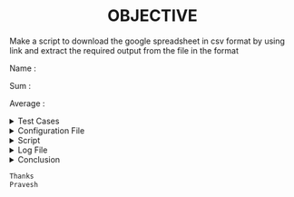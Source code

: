 <h1 align="center">OBJECTIVE</h1>

Make a script to download the google spreadsheet in csv format by using link and extract the required output from the file in the format

Name    : 

Sum     :

Average :




<details>
  <summary> Test Cases </summary>

|S.NO|Test Cases|Test Case Description|Expected Result|Test Status|Output|
|:----:|:-----:|:-----:|:-----:|:-----:|:----:|
|1 |**Published Url** |Spread sheet link published by using publish to web option from file of spreadsheet and select the .csv format |Url should be published|**PASS** |![web publishing](https://user-images.githubusercontent.com/82143446/115991250-4e9df280-a5e5-11eb-827e-d3c267165e33.png)|
|2 |**Declaring the path of commands in variable** |I declared the path of commands in variables in the configuration file which i used in the script  |Path of command should be declare in the variable |**PASS** |![variable](https://user-images.githubusercontent.com/82143446/116283206-3e367500-a7a9-11eb-9c8f-11058d759b37.png)|
|3 |**DOWNLOADING THE GOOGLE SPREAD SHEETS IN CSV FORMAT** |I used wget with -q option with url of the google spread sheet to download in csv format -q option is used for silently downloaded <br/> I used this $WGET $option $URL1 and $URL2 the value of these variable extracting from the configuration file |Google spreadsheet in csv format should be downloaded |**PASS** |![proof](https://user-images.githubusercontent.com/82143446/115991630-07b0fc80-a5e7-11eb-993b-fa45d0ca8ab7.png)|
|4 |**RENAME THE DOWNLOADED FILE** |Renamed  files which was downloading through 3 test case to sheet1.csv and sheet2.csv by using mv command  <br/> Iused this $MV $OLDFILE $NEWFILE the value of these variable extract from the configuration file |Files should be renamed|**PASS** | |
|6 |**DISPLAY THE OUTPUT using configuration file** |I used the source of configuration file in the script and run the script  <br/>  |Script should be run and display the output |**PASS** | ![required](https://user-images.githubusercontent.com/82143446/116287751-61175800-a7ae-11eb-96e3-9e60e9bf9999.png)| 
|7 |**Adding the column in the spreadsheet** |Add the column in the spreadsheet and gives the word to all students |Output should be updated |**PASS** | |
|8 |**Adding the row in the spreadsheet** |Add the row in the spreadsheet and gives the word in all the columns |Output should be updated |**PASS** | |
|9 |**If Column and Row Value Null** |after add column and row in spreadsheet my output effected if column and row value null |Output should be updated with ignoring the null value |**Fail** | |
|10 |**log file** |when script run all logs genrate in log file |log should be genrated successfully in log file |**pass** |![log](https://user-images.githubusercontent.com/82143446/116284029-3f1bd680-a7aa-11eb-8c85-fbadf7400252.png)|
 
 </details>
 
 
 <details>
  <summary> Configuration File </summary>
<h2 align="center">This is Configuration file.</h2>  
This is the main configuration file of script

##Here the declaration of the path of commands which used in script.

#This is the main configuration file of script

##Here the declaration of the path of commands which used in script.

CP=/usr/bin/cp

ECHO=/usr/bin/echo

WGET=/usr/bin/wget

MV=/usr/bin/mv

CAT=/usr/bin/cat

AWK=/usr/bin/awk

TAIL=/usr/bin/tail

TR=/usr/bin/tr

RM=/usr/bin/rm

MKDIR=/usr/bin/mkdir

GREP=/usr/bin/grep

WC=/usr/bin/wc

#URLS used to download the google spread sheet in csv foormat

#URL1 for spread sheet1

#URL2 for spread sheet2

URL1=https://docs.google.com/spreadsheets/d/e/2PACX-1vS7d8UCm5qMNKz4PmFvQTSOcsmf-pVwmeNL88oAU51rdAup_GpnWC6ASrCLb4oD5grzS97Xbxf4uXiH/pub?output=csv

URL2=https://docs.google.com/spreadsheets/d/e/2PACX-1vQU2lDfo3k2-d-bKmY48JNMTrZ7jah4AmhKD1ED-i9WG5_R7WqAx6h8uKZR7VwIebUajDVYjDtcTQK4/pub?output=csv

#Option with wget

option=-q

#Rename the downloaded file for sheet 1

OLDFILE=/home/prarvesh/assignment/pub?output=csv

NEWFILE=/home/prarvesh/assignment/sheet1.csv

#Rename the downloaded file for sheet 2

OLDFILE1=/home/prarvesh/assignment/pub?output=csv

NEWFILE1=/home/prarvesh/assignment/sheet2.csv

#Here the column of the spread sheet

COLUMN1=name

COLUMN2=Average

COLUMN3=punctuality

#COLUMN4=Time management

#COLUMN5=Attendance

#COLUMN6=Communication

#COLUMN7=Requirement analysis

#COLUMN8=Self Learning

#COLUMN9=Grammatical error

#COLUMN10=Creativity

#COLUMN11=Grammatical error

#COLUMN12=S.NO

COLUMN13=Intern Name

#datafile for output

DIR=/home/prarvesh/datafile/output

#datafile for downloaded file

DIR1=/home/prarvesh/datafile

#Log file of script

LOG=/home/prarvesh/script.log

#set the required value to calculate the sum

minus=2
  
  </details>
  
 
  
 <details>
  <summary> Script </summary>
<h2 align="center">This is Script file.</h2>  
#!/bin/bash

#here we give the source of configuration file

source /home/prarvesh/assignment/script.conf

$ECHO "=================================="

$ECHO "Output of first sheet"

$ECHO "=================================="

#wget is used with url to download the google spread sheet in csv format

if [ $URL1 = $0 ]      # if condition is true then print error in sheet otherwise go to the else

then

$ECHO "Error in sheet1"  

else

$WGET $option $URL1
 
$ECHO "$(date) $PWD [wget command] download the csv file using wget command $WGET $option $URL1" >> "$LOG"  # storing logs in specified file

#$ECHO "successfully downloded" 


#mv command is used to rename the file

$MV $OLDFILE $NEWFILE  

$ECHO "$(date) $PWD [mv command] It rename the downloaded file using mv command $MV $OLDFILE $NEWFILE" >> "$LOG" # storing logs in the specified file

#here for getting the exact column of Intern Name

#here $CAT is used to read the file... $GREP is used to extract the row of specific name and -i is used for case insensitive (specific name either in small letter or either in capital is extract by usiing -i )

#$TR is used to show the only commas

#$WC -c is used ko count the character 

#below command gives the total no commas in the row of  specific name

count=$($CAT $NEWFILE | $GREP -i $COLUMN1 | $AWK -F "$COLUMN13" '{print $1}' | $TR -cd , | $WC -c) 

$ECHO "$(date) $PWD [count commas] count the no of commas before the Intern name$count" >> "$LOG" #storing logs in the specified file

#add is used to add the 2 in the total no of commas

add=2

$ECHO "$(date) $PWD [add 2 in the previous result of commas] $add" >> "$LOG" #storing logs in the specified file

#plus is used to get the exact column no

plus=$((count+add))

$ECHO "$(date) $PWD [total commas for extract the intern name column ] $plus" >> "$LOG" #storing logs in the specified file
#=============================================================================== 

#here for getting the exact column of Average

#here $CAT is used to read the file... $GREP is used to extract the row of specific name and -i is used for case insensitive (specific name either in small letter or either in capital is extract by usiing -i )

#$TR is used to show the only commas

#$WC -c is used ko count the character 

#below comand gives the total no commas in the row of  specific name
 
count1=$($CAT $NEWFILE | $GREP -i $COLUMN2 | $AWK -F "$COLUMN2" '{print $1}'| $TR -cd , | $WC -c)

$ECHO "$(date) $PWD [count total no of commas before average column] $count1" >> "$LOG" #storing logs in the specified file

#add1 is used to add the 1 in the total no of commas

add1=1

$ECHO "$(date) $PWD [add 1 in the total no of commas before average column to get the exact average column] $count1" >> "$LOG" #storing logs in the specified file

#plus is used to get the exact column no

plus1=$((count1+add1))

$ECHO "$(date) $PWD [commas for extract the average column] $plus1" >> "$LOG" #storing logs in the specified file 
#===========================================================================

#sum  is used to store the value of total no of commas in row of specific name

sum=`$CAT $NEWFILE |$GREP -i $COLUMN3 | $TR -cd , | $WC -c`

$ECHO "$(date) $PWD [value of total no of commas in a row] $sum" >> "$LOG" #storing logs in the specified file

#total is used to store the value of total commas minus 2 commas

TOTAL=`expr $sum - $minus`

$ECHO "$(date) $PWD [give the required value of the number of commas] $TOTAL" >> "$LOG" #storing logs in the specified file
#==================================================

#cat is used to read the file

#$TAIL -n+4 neglects the upper 4 lines of the file

#$AWK is used to extract the column and print the Name Sum and Average

#average1 extract  the value from the $c and name1 extract the value from the $f and m extract the value from the $TOTAL 

#$CAT $NEWFILE | $TAIL -n+4 | $AWK -F "," '{print "Name :  "$name1,  "\n" , "Sum :  "$average1*m,  "\n" , "Average :  "$average1,  "\n"}' name1=$plus average1=$plus1 m=$TOTAL

cat $NEWFILE|$TAIL -n+4|$AWK -F "," '{print "Name :",$name1, "\n", "Sum :",$average1*m, "\n", "Average :",$average1, "\n"}' name1=$plus average1=$plus1 m=$TOTAL  

$ECHO "$(date) $PWD"[output] successfully print the required output >> "$LOG" 

fi

$ECHO "=========================================="

$ECHO "Output of second sheet"

$ECHO "==========================================="

#wget is used with url to download the google spread sheet in csv format

if [ $URL2 = $0 ]

then

$ECHO "Error in sheet2"  # if condition is true then print error in sheet otherwise go to the else

else

$WGET $option $URL2

$ECHO "$(date) $PWD [wget command] download the csv file using wget command $WGET $option $URL2" >> "$LOG"  # storing logs in specified file

$ECHO "successfully downloded" 

#mv command is used to rename the file

$MV $OLDFILE1 $NEWFILE1

$ECHO "$(date) $PWD [mv command] It rename the downloaded file using mv command $MV $OLDFILE1 $NEWFILE1" >> "$LOG" # storing logs in the specified file

#here for getting the exact column of Intern Name

#here $CAT is used to read the file... $GREP is used to extract the row of specific name and -i is used for case insensitive (specific name either in small letter or either in capital is extract by usiing -i )

#$TR is used to show the only commas

#$WC -c is used ko count the character 

#below command gives the total no commas in the row of  specific name

count2=$($CAT $NEWFILE1|$GREP -i $COLUMN1|$AWK -F "$COLUMN13" '{print $1}'|$TR -cd , | $WC -c)

$ECHO "$(date) $PWD [count commas] count the no of commas before the Intern name for sheet 2 $count2" >> "$LOG" #storing logs in the specified file

#$ECHO "TOTAL NO OF COMMAS IN A ROW IS $count" 

#add is used to add the 2 in the total no of commas

add2=2

$ECHO "$(date) $PWD [add 2 in the previous result of commas] $add2" >> "$LOG" #storing logs in the specified file

#plus is used to get the exact column no

plus2=$((count2+add2))

$ECHO "$(date) $PWD [total commas for extract the intern name column for sheet 2 ] $plus2" >> "$LOG" #storing logs in the specified file

#=================================================== 

#here for getting the exact column of Average

#here $CAT is used to read the file... $GREP is used to extract the row of specific name and -i is used for case insensitive (specific name either in small letter or either in capital is extract by usiing -i )

#$TR is used to show the only commas

#$WC -c is used ko count the character 

#below comand gives the total no commas in the row of  specific name

count3=$($CAT $NEWFILE1 | $GREP -i $COLUMN2 | $AWK -F "$COLUMN2" '{print $1}'| $TR -cd , | $WC -c)

$ECHO "$(date) $PWD [count total no of commas before average column for sheet 2] $count3" >> "$LOG" #storing logs in the specified file

#add1 is used to add the 1 in the total no of commas

add3=1

$ECHO "$(date) $PWD [add 1 in the total no of commas before average column to get the exact average column] $add3" >> "$LOG" #storing logs in the specified file

#plus is used to get the exact column no

plus3=$((count3+add3))

$ECHO "$(date) $PWD [commas for extract the average column for sheet 2] $plus3" >> "$LOG" #storing logs in the specified file
#================================================

#sum  is used to store the value of total no of commas in row of specific name

sum1=`$CAT $NEWFILE1 |$GREP -i $COLUMN3 | $TR -cd , | $WC -c`

$ECHO "$(date) $PWD [value of total no of commas in a row for sheet 2] $sum1" >> "$LOG" #storing logs in the specified file

#total is used to store the value of total commas minus 2 commas

TOTAL1=`expr $sum1 - $minus`

$ECHO "$(date) $PWD [give the required value of the number of commas for sheet 2] $TOTAL1" >> "$LOG" #storing logs in the specified file
#===================================

#cat is used to read the file

#$TAIL -n+4 neglects the upper 4 lines of the file

#$AWK is used to extract the column and print the Name Sum and Average

#average1 extract  the value from the $c and name1 extract the value from the $f and m extract the value from the $TOTAL 

#$CAT $NEWFILE | $TAIL -n+4 | $AWK -F "," '{print "Name :  "$name1,  "\n" , "Sum :  "$average1*m,  "\n" , "Average :  "$average1,  "\n"}' name1=$plus average1=$plus1 m=$TOTAL

cat $NEWFILE1|$TAIL -n+4|$AWK -F "," '{print "Name :",$name1, "\n", "Sum :",$average1*n, "\n", "Average :",$average1, "\n"}' name1=$plus2 average1=$plus3 n=$TOTAL1

$ECHO "$(date) $PWD"[output] successfully print the required output >> "$LOG"

fi
  
 </details>
  
  
  
 <details>
  <summary> Log File </summary>
<h2 align="center">This is log file.</h2>

  Tue Apr 27 21:41:36 IST 2021 /home/prarvesh/assignment [wget command] download the csv file using wget command /usr/bin/wget -q https://docs.google.com/spreadsheets/d/e/2PACX-1vS7d8UCm5qMNKz4PmFvQTSOcsmf-pVwmeNL88oAU51rdAup_GpnWC6ASrCLb4oD5grzS97Xbxf4uXiH/pub?output=csv

Tue Apr 27 21:41:37 IST 2021 /home/prarvesh/assignment [mv command] It rename the downloaded file using mv command /usr/bin/mv /home/prarvesh/assignment/pub?output=csv /home/prarvesh/assignment/sheet1.csv

Tue Apr 27 21:41:37 IST 2021 /home/prarvesh/assignment [count commas] count the no of commas before the Intern name0

Tue Apr 27 21:41:37 IST 2021 /home/prarvesh/assignment [add 2 in the previous result of commas] 2

Tue Apr 27 21:41:37 IST 2021 /home/prarvesh/assignment [total commas for extract the intern name column ] 2

Tue Apr 27 21:41:37 IST 2021 /home/prarvesh/assignment [count total no of commas before average column] 10

Tue Apr 27 21:41:37 IST 2021 /home/prarvesh/assignment [add 1 in the total no of commas before average column to get the exact average column] 10

Tue Apr 27 21:41:37 IST 2021 /home/prarvesh/assignment [commas for extract the average column] 11

Tue Apr 27 21:41:37 IST 2021 /home/prarvesh/assignment [value of total no of commas in a row] 10

Tue Apr 27 21:41:37 IST 2021 /home/prarvesh/assignment [give the required value of the number of commas] 8

Tue Apr 27 21:41:37 IST 2021 /home/prarvesh/assignment[output] successfully print the required output

Tue Apr 27 21:41:39 IST 2021 /home/prarvesh/assignment [wget command] download the csv file using wget command /usr/bin/wget -q https://docs.google.com
/spreadsheets/d/e/2PACX-1vQU2lDfo3k2-d-bKmY48JNMTrZ7jah4AmhKD1ED-i9WG5_R7WqAx6h8uKZR7VwIebUajDVYjDtcTQK4/pub?output=csv

Tue Apr 27 21:41:39 IST 2021 /home/prarvesh/assignment [mv command] It rename the downloaded file using mv command /usr/bin/mv /home/prarvesh/assignment/pub?output=csv /home/prarvesh/assignment/sheet2.csv

Tue Apr 27 21:41:39 IST 2021 /home/prarvesh/assignment [count commas] count the no of commas before the Intern name for sheet 2 0

Tue Apr 27 21:41:39 IST 2021 /home/prarvesh/assignment [add 2 in the previous result of commas] 2

Tue Apr 27 21:41:39 IST 2021 /home/prarvesh/assignment [total commas for extract the intern name column for sheet 2 ] 2

Tue Apr 27 21:41:39 IST 2021 /home/prarvesh/assignment [count total no of commas before average column for sheet 2] 10

Tue Apr 27 21:41:39 IST 2021 /home/prarvesh/assignment [add 1 in the total no of commas before average column to get the exact average column] 1

Tue Apr 27 21:41:39 IST 2021 /home/prarvesh/assignment [commas for extract the average column for sheet 2] 11

Tue Apr 27 21:41:39 IST 2021 /home/prarvesh/assignment [value of total no of commas in a row for sheet 2] 10

Tue Apr 27 21:41:39 IST 2021 /home/prarvesh/assignment [give the required value of the number of commas for sheet 2] 8

Tue Apr 27 21:41:39 IST 2021 /home/prarvesh/assignment[output] successfully print the required output

  
  </details> 

<details>
  <summary> Conclusion </summary>
  
 I have completed my given task. The given script is doing its job correctly.
  
  </details>
  
  ```sh
  Thanks
  Pravesh
  ```
    
